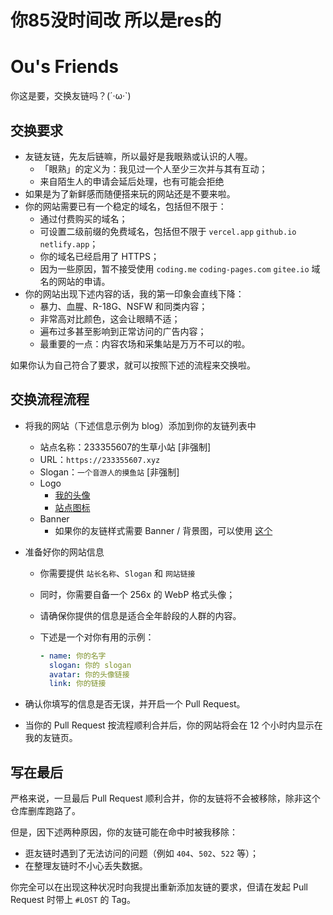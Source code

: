 # 你85没时间改 所以是res的
# Ou's Friends

你这是要，交换友链吗？(´·ω·`)

## 交换要求

- 友链友链，先友后链嘛，所以最好是我眼熟或认识的人喔。
  - 「眼熟」的定义为：我见过一个人至少三次并与其有互动；
  - 来自陌生人的申请会延后处理，也有可能会拒绝
- 如果是为了新鲜感而随便搭来玩的网站还是不要来啦。
- 你的网站需要已有一个稳定的域名，包括但不限于：
  - 通过付费购买的域名；
  - 可设置二级前缀的免费域名，包括但不限于 `vercel.app` `github.io` `netlify.app`；
  - 你的域名已经启用了 HTTPS；
  - 因为一些原因，暂不接受使用 `coding.me` `coding-pages.com` `gitee.io` 域名的网站的申请。
- 你的网站出现下述内容的话，我的第一印象会直线下降：
  - 暴力、血腥、R-18G、NSFW 和同类内容；
  - 非常高对比颜色，这会让眼睛不适；
  - 遍布过多甚至影响到正常访问的广告内容；
  - 最重要的一点：内容农场和采集站是万万不可以的啦。

如果你认为自己符合了要求，就可以按照下述的流程来交换啦。

## 交换流程流程

- 将我的网站（下述信息示例为 blog）添加到你的友链列表中
  - 站点名称：233355607的生草小站 [非强制]
  - URL：`https://233355607.xyz`
  - Slogan：`一个音游人的摸鱼站` [非强制]
  - Logo
    - [我的头像](https://avatars.slirv.vip/alice)
    - [站点图标](https://avatars.slirv.vip/alice)
  - Banner
    - 如果你的友链样式需要 Banner / 背景图，可以使用 [这个](没拍)
- 准备好你的网站信息
  - 你需要提供 `站长名称`、`Slogan` 和 `网站链接`
  - 同时，你需要自备一个 256x 的 WebP 格式头像；
  - 请确保你提供的信息是适合全年龄段的人群的内容。
  - 下述是一个对你有用的示例：

    ```yaml
    - name: 你的名字
      slogan: 你的 slogan
      avatar: 你的头像链接
      link: 你的链接
    ```
    
- 确认你填写的信息是否无误，并开启一个 Pull Request。
- 当你的 Pull Request 按流程顺利合并后，你的网站将会在 12 个小时内显示在我的友链页。

## 写在最后

严格来说，一旦最后 Pull Request 顺利合并，你的友链将不会被移除，除非这个仓库删库跑路了。

但是，因下述两种原因，你的友链可能在命中时被我移除：

- 逛友链时遇到了无法访问的问题（例如 `404`、`502`、`522` 等）；
- 在整理友链时不小心丢失数据。

你完全可以在出现这种状况时向我提出重新添加友链的要求，但请在发起 Pull Request 时带上 `#LOST` 的 Tag。
